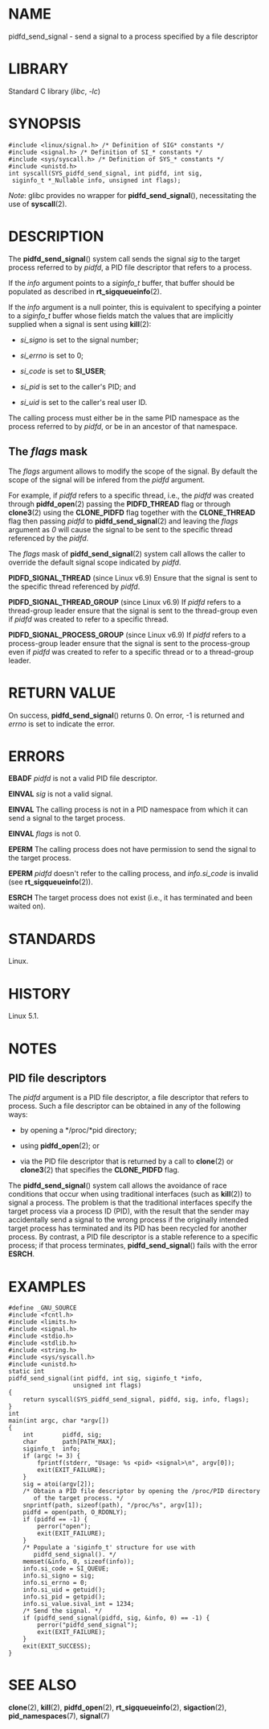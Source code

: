 # NAME

pidfd_send_signal - send a signal to a process specified by a file
descriptor

# LIBRARY

Standard C library (*libc*, *-lc*)

# SYNOPSIS

    #include <linux/signal.h> /* Definition of SIG* constants */
    #include <signal.h> /* Definition of SI_* constants */
    #include <sys/syscall.h> /* Definition of SYS_* constants */
    #include <unistd.h>
    int syscall(SYS_pidfd_send_signal, int pidfd, int sig,
     siginfo_t *_Nullable info, unsigned int flags);

*Note*: glibc provides no wrapper for **pidfd_send_signal**(),
necessitating the use of **syscall**(2).

# DESCRIPTION

The **pidfd_send_signal**() system call sends the signal *sig* to the
target process referred to by *pidfd*, a PID file descriptor that refers
to a process.

If the *info* argument points to a *siginfo_t* buffer, that buffer
should be populated as described in **rt_sigqueueinfo**(2).

If the *info* argument is a null pointer, this is equivalent to
specifying a pointer to a *siginfo_t* buffer whose fields match the
values that are implicitly supplied when a signal is sent using
**kill**(2):

- *si_signo* is set to the signal number;

- *si_errno* is set to 0;

- *si_code* is set to **SI_USER**;

- *si_pid* is set to the caller's PID; and

- *si_uid* is set to the caller's real user ID.

The calling process must either be in the same PID namespace as the
process referred to by *pidfd*, or be in an ancestor of that namespace.

## The *flags* mask

The *flags* argument allows to modify the scope of the signal. By
default the scope of the signal will be infered from the *pidfd*
argument.

For example, if *pidfd* refers to a specific thread, i.e., the *pidfd*
was created through **pidfd_open**(2) passing the **PIDFD_THREAD** flag
or through **clone3**(2) using the **CLONE_PIDFD** flag together with
the **CLONE_THREAD** flag then passing *pidfd* to
**pidfd_send_signal**(2) and leaving the *flags* argument as *0* will
cause the signal to be sent to the specific thread referenced by the
*pidfd*.

The *flags* mask of **pidfd_send_signal**(2) system call allows the
caller to override the default signal scope indicated by *pidfd*.

**PIDFD_SIGNAL_THREAD** (since Linux v6.9)
Ensure that the signal is sent to the specific thread referenced by *pidfd*.

**PIDFD_SIGNAL_THREAD_GROUP** (since Linux v6.9)
If *pidfd* refers to a thread-group leader ensure that the signal is
sent to the thread-group even if *pidfd* was created to refer to a
specific thread.

**PIDFD_SIGNAL_PROCESS_GROUP** (since Linux v6.9)
If *pidfd* refers to a process-group leader ensure that the signal is
sent to the process-group even if *pidfd* was created to refer to a
specific thread or to a thread-group leader.

# RETURN VALUE

On success, **pidfd_send_signal**() returns 0. On error, -1 is returned
and *errno* is set to indicate the error.

# ERRORS

**EBADF**
*pidfd* is not a valid PID file descriptor.

**EINVAL**
*sig* is not a valid signal.

**EINVAL**
The calling process is not in a PID namespace from which it can send a
signal to the target process.

**EINVAL**
*flags* is not 0.

**EPERM**
The calling process does not have permission to send the signal to the
target process.

**EPERM**
*pidfd* doesn't refer to the calling process, and *info.si_code* is
invalid (see **rt_sigqueueinfo**(2)).

**ESRCH**
The target process does not exist (i.e., it has terminated and been
waited on).

# STANDARDS

Linux.

# HISTORY

Linux 5.1.

# NOTES

## PID file descriptors

The *pidfd* argument is a PID file descriptor, a file descriptor that
refers to process. Such a file descriptor can be obtained in any of the
following ways:

- by opening a */proc/*pid directory;

- using **pidfd_open**(2); or

- via the PID file descriptor that is returned by a call to **clone**(2)
  or **clone3**(2) that specifies the **CLONE_PIDFD** flag.

The **pidfd_send_signal**() system call allows the avoidance of race
conditions that occur when using traditional interfaces (such as
**kill**(2)) to signal a process. The problem is that the traditional
interfaces specify the target process via a process ID (PID), with the
result that the sender may accidentally send a signal to the wrong
process if the originally intended target process has terminated and its
PID has been recycled for another process. By contrast, a PID file
descriptor is a stable reference to a specific process; if that process
terminates, **pidfd_send_signal**() fails with the error **ESRCH**.

# EXAMPLES

    #define _GNU_SOURCE
    #include <fcntl.h>
    #include <limits.h>
    #include <signal.h>
    #include <stdio.h>
    #include <stdlib.h>
    #include <string.h>
    #include <sys/syscall.h>
    #include <unistd.h>
    static int
    pidfd_send_signal(int pidfd, int sig, siginfo_t *info,
                      unsigned int flags)
    {
        return syscall(SYS_pidfd_send_signal, pidfd, sig, info, flags);
    }
    int
    main(int argc, char *argv[])
    {
        int        pidfd, sig;
        char       path[PATH_MAX];
        siginfo_t  info;
        if (argc != 3) {
            fprintf(stderr, "Usage: %s <pid> <signal>\n", argv[0]);
            exit(EXIT_FAILURE);
        }
        sig = atoi(argv[2]);
        /* Obtain a PID file descriptor by opening the /proc/PID directory
           of the target process. */
        snprintf(path, sizeof(path), "/proc/%s", argv[1]);
        pidfd = open(path, O_RDONLY);
        if (pidfd == -1) {
            perror("open");
            exit(EXIT_FAILURE);
        }
        /* Populate a 'siginfo_t' structure for use with
           pidfd_send_signal(). */
        memset(&info, 0, sizeof(info));
        info.si_code = SI_QUEUE;
        info.si_signo = sig;
        info.si_errno = 0;
        info.si_uid = getuid();
        info.si_pid = getpid();
        info.si_value.sival_int = 1234;
        /* Send the signal. */
        if (pidfd_send_signal(pidfd, sig, &info, 0) == -1) {
            perror("pidfd_send_signal");
            exit(EXIT_FAILURE);
        }
        exit(EXIT_SUCCESS);
    }

# SEE ALSO

**clone**(2), **kill**(2), **pidfd_open**(2), **rt_sigqueueinfo**(2),
**sigaction**(2), **pid_namespaces**(7), **signal**(7)
